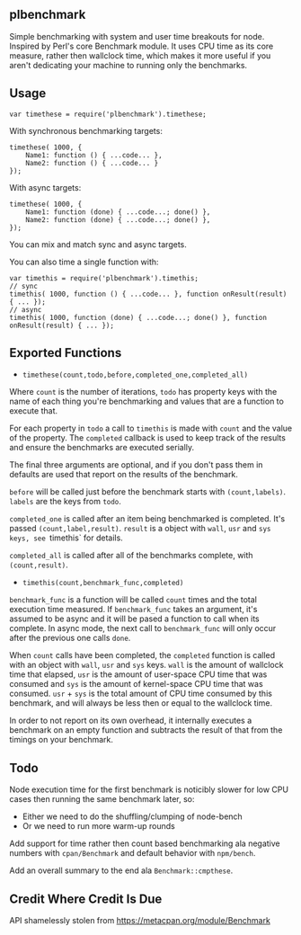 plbenchmark
-----------

Simple benchmarking with system and user time breakouts for node.  Inspired
by Perl's core Benchmark module.  It uses CPU time as its core measure,
rather then wallclock time, which makes it more useful if you aren't
dedicating your machine to running only the benchmarks.

Usage
-----

    var timethese = require('plbenchmark').timethese;

With synchronous benchmarking targets:

    timethese( 1000, {
        Name1: function () { ...code... },
        Name2: function () { ...code... }
    });

With async targets:

    timethese( 1000, {
        Name1: function (done) { ...code...; done() },
        Name2: function (done) { ...code...; done() },
    });

You can mix and match sync and async targets.

You can also time a single function with:

    var timethis = require('plbenchmark').timethis;
    // sync
    timethis( 1000, function () { ...code... }, function onResult(result) { ... });
    // async
    timethis( 1000, function (done) { ...code...; done() }, function onResult(result) { ... });


Exported Functions
------------------

* `timethese(count,todo,before,completed_one,completed_all)`

Where `count` is the number of iterations, `todo` has property keys with the
name of each thing you're benchmarking and values that are a function to
execute that.

For each property in `todo` a call to `timethis` is made with `count` and
the value of the property.  The `completed` callback is used to keep track
of the results and ensure the benchmarks are executed serially.

The final three arguments are optional, and if you don't pass them in
defaults are used that report on the results of the benchmark.

`before` will be called just before the benchmark starts with
`(count,labels)`.  `labels` are the keys from `todo`.

`completed_one` is called after an item being benchmarked is completed. 
It's passed `(count,label,result)`.  `result` is a object with `wall`, `usr`
and `sys keys, see `timethis` for details.

`completed_all` is called after all of the benchmarks complete, with
`(count,result)`.


* `timethis(count,benchmark_func,completed)`

`benchmark_func` is a function will be called `count` times and the total execution
time measured.  If `benchmark_func` takes an argument, it's assumed to be async and it
will be pased a function to call when its complete.  In async mode, the next
call to `benchmark_func` will only occur after the previous one calls `done`.

When `count` calls have been completed, the `completed` function is called
with an object with `wall`, `usr` and `sys` keys.  `wall` is the amount of
wallclock time that elapsed, `usr` is the amount of user-space CPU time that
was consumed and `sys` is the amount of kernel-space CPU time that was
consumed.  `usr` + `sys` is the total amount of CPU time consumed by this
benchmark, and will always be less then or equal to the wallclock time.

In order to not report on its own overhead, it internally executes a
benchmark on an empty function and subtracts the result of that from the
timings on your benchmark.

Todo
----

Node execution time for the first benchmark is noticibly slower for low CPU
cases then running the same benchmark later, so:

* Either we need to do the shuffling/clumping of node-bench
* Or we need to run more warm-up rounds

Add support for time rather then count based benchmarking ala negative
numbers with `cpan/Benchmark` and default behavior with `npm/bench`.

Add an overall summary to the end ala `Benchmark::cmpthese`.


Credit Where Credit Is Due
--------------------------

API shamelessly stolen from https://metacpan.org/module/Benchmark
